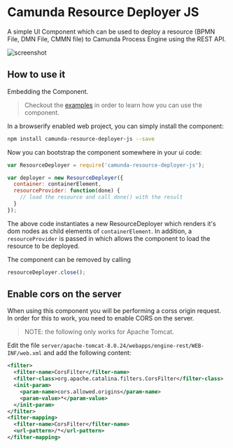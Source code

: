 # Camunda Resource Deployer JS

A simple UI Component which can be used to deploy a resource (BPMN File, DMN File, CMMN file) to Camunda Process Engine using the REST API.

![screenshot](https://github.com/polenz/camunda-resource-deployer-js/blob/master/assets/screenshot.png)


## How to use it

Embedding the Component.

> Checkout the [examples](https://github.com/polenz/camunda-resource-deployer-js-example) in order
to learn how you can use the component.

In a browserify enabled web project, you can simply install the component:

```bash
npm install camunda-resource-deployer-js --save
```

Now you can bootstrap the component somewhere in your ui code:

```js
var ResourceDeployer = require('camunda-resource-deployer-js');

var deployer = new ResourceDeployer({
  container: containerElement,
  resourceProvider: function(done) {
    // load the resource and call done() with the result
  }
});
```
The above code instantiates a new ResourceDeployer which renders it's dom nodes as child elements of `containerElement`.
In addition, a `resourceProvider` is passed in which allows the component to load the resource to be deployed.

The component can be removed by calling

```js
resourceDeployer.close();
```

## Enable cors on the server

When using this component you will be performing a corss origin request. In order for this to work, you need to enable CORS on the server.

> NOTE: the following only works for Apache Tomcat.

Edit the file `server/apache-tomcat-8.0.24/webapps/engine-rest/WEB-INF/web.xml` and add the following content:

```xml
<filter>
  <filter-name>CorsFilter</filter-name>
  <filter-class>org.apache.catalina.filters.CorsFilter</filter-class>
  <init-param>
    <param-name>cors.allowed.origins</param-name>
    <param-value>*</param-value>
  </init-param>
</filter>
<filter-mapping>
  <filter-name>CorsFilter</filter-name>
  <url-pattern>/*</url-pattern>
</filter-mapping>
```

